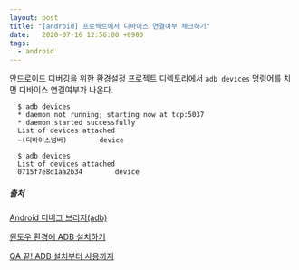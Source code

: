```yaml
---
layout: post
title: "[android] 프로젝트에서 디바이스 연결여부 체크하기"
date:   2020-07-16 12:56:00 +0900
tags:
  - android
---
```


안드로이드 디버깅을 위한 환경설정
프로젝트 디렉토리에서 `adb devices` 명령어를 치면 디바이스 연결여부가 나온다.
```
  $ adb devices
  * daemon not running; starting now at tcp:5037
  * daemon started successfully
  List of devices attached
  ~(디바이스넘버)        device
```

```
  $ adb devices
  List of devices attached  
  0715f7e8d1aa2b34        device
```


##### 출처
[Android 디버그 브리지(adb)](https://developer.android.com/studio/command-line/adb?hl=ko)

[윈도우 환경에 ADB 설치하기](https://4urdev.tistory.com/77)

[QA 끝! ADB 설치부터 사용까지](http://labs.brandi.co.kr/2018/08/10/kimcy.html)

